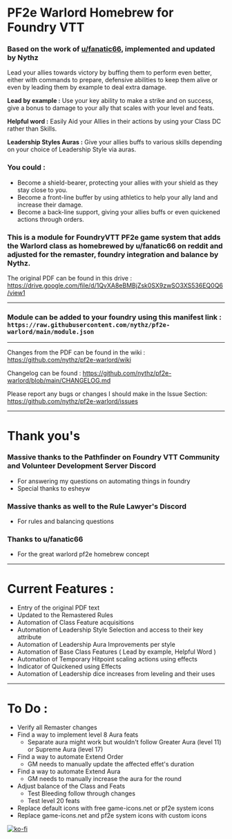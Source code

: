 # PF2e Warlord Homebrew for Foundry VTT
### Based on the work of [u/fanatic66](https://reddit.com/user/fanatic66/submitted/), implemented and updated by Nythz

Lead your allies towards victory by buffing them to perform even better, either with commands to prepare, defensive abilities to keep them alive or even by leading them by example to deal extra damage.

**Lead by example :** Use your key ability to make a strike and on success, give a bonus to damage to your ally that scales with your level and feats.

**Helpful word :** Easily Aid your Allies in their actions by using your Class DC rather than Skills.

**Leadership Styles Auras :** Give your allies buffs to various skills depending on your choice of Leadership Style via auras.

### You could :
- Become a shield-bearer, protecting your allies with your shield as they stay close to you.
- Become a front-line buffer by using athletics to help your ally land and increase their damage.
- Become a back-line support, giving your allies buffs or even quickened actions through orders.

### This is a module for FoundryVTT PF2e game system that adds the Warlord class as homebrewed by u/fanatic66 on reddit and adjusted for the remaster, foundry integration and balance by Nythz.
The original PDF can be found in this drive : https://drive.google.com/file/d/1QvXA8eBMBjZsk0SX9zwSO3XS536EQ0Q6/view1

---
### Module can be added to your foundry using this manifest link : `https://raw.githubusercontent.com/nythz/pf2e-warlord/main/module.json`
---
Changes from the PDF can be found in the wiki : https://github.com/nythz/pf2e-warlord/wiki

Changelog can be found : https://github.com/nythz/pf2e-warlord/blob/main/CHANGELOG.md

Please report any bugs or changes I should make in the Issue Section: https://github.com/nythz/pf2e-warlord/issues

---
# Thank you's
### Massive thanks to the Pathfinder on Foundry VTT Community and Volunteer Development Server Discord
  - For answering my questions on automating things in foundry
  - Special thanks to esheyw

### Massive thanks as well to the Rule Lawyer's Discord
  - For rules and balancing questions
    
### Thanks to u/fanatic66
  - For the great warlord pf2e homebrew concept

---
# Current Features :
- Entry of the original PDF text
- Updated to the Remastered Rules
- Automation of Class Feature acquisitions
- Automation of Leadership Style Selection and access to their key attribute
- Automation of Leadership Aura Improvements per style
- Automation of Base Class Features ( Lead by example, Helpful Word )
- Automation of Temporary Hitpoint scaling actions using effects
- Indicator of Quickened using Effects
- Automation of Leadership dice increases from leveling and their uses

---
# To Do :
- Verify all Remaster changes
- Find a way to implement level 8 Aura feats
  - Separate aura might work but wouldn't follow Greater Aura (level 11) or Supreme Aura (level 17)
- Find a way to automate Extend Order
  - GM needs to manually update the affected effet's duration
- Find a way to automate Extend Aura
  - GM needs to manually increase the aura for the round
- Adjust balance of the Class and Feats
  - Test Bleeding follow through changes
  - Test level 20 feats
- Replace default icons with free game-icons.net or pf2e system icons
- Replace game-icons.net and pf2e system icons with custom icons

[![ko-fi](https://ko-fi.com/img/githubbutton_sm.svg)](https://ko-fi.com/H2H3RNO4N)

